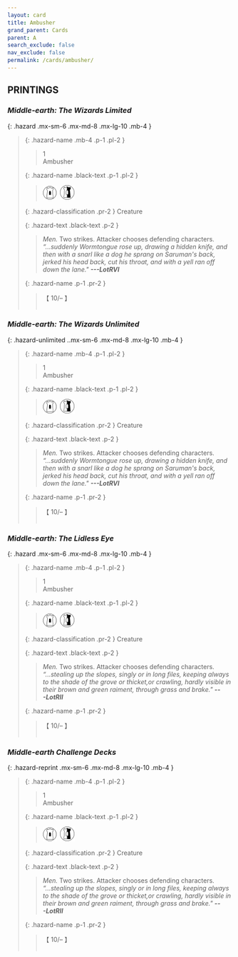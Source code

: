 ```yaml
---
layout: card
title: Ambusher
grand_parent: Cards
parent: A
search_exclude: false
nav_exclude: false
permalink: /cards/ambusher/
---
```


## PRINTINGS


### _Middle-earth: The Wizards Limited_

{: .hazard .mx-sm-6 .mx-md-8 .mx-lg-10 .mb-4 }
> {: .hazard-name .mb-4 .p-1 .pl-2 }
> > <div class="hazard-mp">1</div>
> > <div class="card-name">Ambusher</div>
>
> {: .hazard-name .black-text .p-1 .pl-2 }
> > ![](/assets/images/free-domain.svg)&ensp;![](/assets/images/border-land.svg)
>
> {: .hazard-classification .pr-2 }
> Creature
>
> {: .hazard-text .black-text .p-2 }
> > _Men._ Two strikes. Attacker chooses defending characters. <br>_“...suddenly Wormtongue rose up, drawing a hidden knife, and then with a snarl like a dog he sprang on Saruman's back, jerked his head back, cut his throat, and with a yell ran off down the lane."_ ***---&#65279;LotRVI*** 
>
> {: .hazard-name .p-1 .pr-2 }
> > <div class="card-shield">【 10/&ndash; 】</div>
> > <div class="card-corruption">&nbsp;</div>

### _Middle-earth: The Wizards Unlimited_

{: .hazard-unlimited ..mx-sm-6 .mx-md-8 .mx-lg-10 .mb-4 }
> {: .hazard-name .mb-4 .p-1 .pl-2 }
> > <div class="hazard-mp">1</div>
> > <div class="card-name">Ambusher</div>
>
> {: .hazard-name .black-text .p-1 .pl-2 }
> > ![](/assets/images/free-domain.svg)&ensp;![](/assets/images/border-land.svg)
>
> {: .hazard-classification .pr-2 }
> Creature
>
> {: .hazard-text .black-text .p-2 }
> > _Men._ Two strikes. Attacker chooses defending characters. <br>_“...suddenly Wormtongue rose up, drawing a hidden knife, and then with a snarl like a dog he sprang on Saruman's back, jerked his head back, cut his throat, and with a yell ran off down the lane."_ ***---&#65279;LotRVI*** 
>
> {: .hazard-name .p-1 .pr-2 }
> > <div class="card-shield">【 10/&ndash; 】</div>
> > <div class="card-corruption-white">&nbsp;</div>

### _Middle-earth: The Lidless Eye_

{: .hazard .mx-sm-6 .mx-md-8 .mx-lg-10 .mb-4 }
> {: .hazard-name .mb-4 .p-1 .pl-2 }
> > <div class="hazard-mp">1</div>
> > <div class="card-name">Ambusher</div>
>
> {: .hazard-name .black-text .p-1 .pl-2 }
> > ![](/assets/images/free-domain.svg)&ensp;![](/assets/images/border-land.svg) 
>
> {: .hazard-classification .pr-2 }
> Creature
>
> {: .hazard-text .black-text .p-2 }
> > _Men._ Two strikes. Attacker chooses defending characters. <br>_“...stealing up the slopes, singly or in long files, keeping always to the shade of the grove or thicket,or crawling, hardly visible in their brown and green raiment, through grass and brake."_ ***---&#65279;LotRII*** 
>
> {: .hazard-name .p-1 .pr-2 }
> > <div class="card-shield">【 10/&ndash; 】</div>
> > <div class="card-corruption">&nbsp;</div>

### _Middle-earth Challenge Decks_

{: .hazard-reprint .mx-sm-6 .mx-md-8 .mx-lg-10 .mb-4 }
> {: .hazard-name .mb-4 .p-1 .pl-2 }
> > <div class="hazard-mp">1</div>
> > <div class="card-name">Ambusher</div>
>
> {: .hazard-name .black-text .p-1 .pl-2 }
> > ![](/assets/images/free-domain.svg)&ensp;![](/assets/images/border-land.svg) 
>
> {: .hazard-classification .pr-2 }
> Creature
>
> {: .hazard-text .black-text .p-2 }
> > _Men._ Two strikes. Attacker chooses defending characters. <br>_“...stealing up the slopes, singly or in long files, keeping always to the shade of the grove or thicket,or crawling, hardly visible in their brown and green raiment, through grass and brake."_ ***---&#65279;LotRII*** 
>
> {: .hazard-name .p-1 .pr-2 }
> > <div class="card-shield">【 10/&ndash; 】</div>
> > <div class="card-corruption-white">&nbsp;</div>
